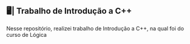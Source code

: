 ## 🖥️| Trabalho de Introdução a C++

  Nesse repositório, realizei trabalho de Introdução a C++, na qual foi do curso de Lógica 

   

